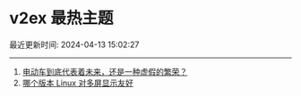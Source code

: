 # v2ex 最热主题

最近更新时间: 2024-04-13 15:02:27

--- 
1. [电动车到底代表着未来，还是一种虚假的繁荣？](https://www.v2ex.com/t/1032119) 
2. [哪个版本 Linux 对多屏显示友好](https://www.v2ex.com/t/1032112) 
